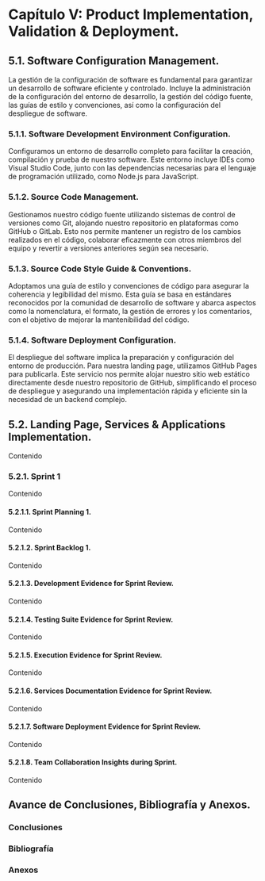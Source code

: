 # Capítulo V: Product Implementation, Validation & Deployment.

## 5.1. Software Configuration Management. 

La gestión de la configuración de software es fundamental para garantizar un desarrollo de software eficiente y controlado. Incluye la administración de la configuración del entorno de desarrollo, la gestión del código fuente, las guías de estilo y convenciones, así como la configuración del despliegue de software.

### 5.1.1. Software Development Environment Configuration.

Configuramos un entorno de desarrollo completo para facilitar la creación, compilación y prueba de nuestro software. Este entorno incluye IDEs como Visual Studio Code, junto con las dependencias necesarias para el lenguaje de programación utilizado, como Node.js para JavaScript.

### 5.1.2. Source Code Management.

Gestionamos nuestro código fuente utilizando sistemas de control de versiones como Git, alojando nuestro repositorio en plataformas como GitHub o GitLab. Esto nos permite mantener un registro de los cambios realizados en el código, colaborar eficazmente con otros miembros del equipo y revertir a versiones anteriores según sea necesario.

### 5.1.3. Source Code Style Guide & Conventions.

Adoptamos una guía de estilo y convenciones de código para asegurar la coherencia y legibilidad del mismo. Esta guía se basa en estándares reconocidos por la comunidad de desarrollo de software y abarca aspectos como la nomenclatura, el formato, la gestión de errores y los comentarios, con el objetivo de mejorar la mantenibilidad del código.

### 5.1.4. Software Deployment Configuration.

El despliegue del software implica la preparación y configuración del entorno de producción. Para nuestra landing page, utilizamos GitHub Pages para publicarla. Este servicio nos permite alojar nuestro sitio web estático directamente desde nuestro repositorio de GitHub, simplificando el proceso de despliegue y asegurando una implementación rápida y eficiente sin la necesidad de un backend complejo.

## 5.2. Landing Page, Services & Applications Implementation.

Contenido

### 5.2.1. Sprint 1

Contenido

#### 5.2.1.1. Sprint Planning 1.

Contenido

#### 5.2.1.2. Sprint Backlog 1.

Contenido

#### 5.2.1.3. Development Evidence for Sprint Review.

Contenido

#### 5.2.1.4. Testing Suite Evidence for Sprint Review.

Contenido

#### 5.2.1.5. Execution Evidence for Sprint Review.

Contenido

#### 5.2.1.6. Services Documentation Evidence for Sprint Review.

Contenido

#### 5.2.1.7. Software Deployment Evidence for Sprint Review.

Contenido

#### 5.2.1.8. Team Collaboration Insights during Sprint.

Contenido

## Avance de Conclusiones, Bibliografía y Anexos.

### **Conclusiones**
  
### **Bibliografía**

### **Anexos**
